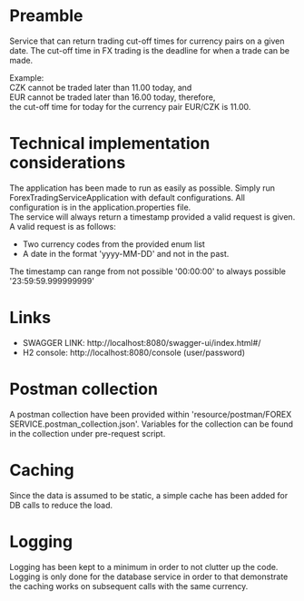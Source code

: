 # Preamble
Service that can return trading cut-off times for currency pairs on a given date. The cut-off time in FX trading is the deadline for when a trade can be made.

Example: <br>
CZK cannot be traded later than 11.00 today, and<br>
EUR cannot be traded later than 16.00 today, therefore,<br>
the cut-off time for today for the currency pair EUR/CZK is 11.00.<br>

# Technical implementation considerations
The application has been made to run as easily as possible. Simply run ForexTradingServiceApplication with default configurations. All configuration is in the application.properties file.<br>
The service will always return a timestamp provided a valid request is given. A valid request is as follows:<br>
- Two currency codes from the provided enum list
- A date in the format 'yyyy-MM-DD' and not in the past. 

The timestamp can range from not possible '00:00:00' to always possible '23:59:59.999999999'

# Links
- SWAGGER LINK: http://localhost:8080/swagger-ui/index.html#/
- H2 console: http://localhost:8080/console (user/password)

# Postman collection
A postman collection have been provided within 'resource/postman/FOREX SERVICE.postman_collection.json'. Variables for the collection can be found in the collection under pre-request script.

# Caching
Since the data is assumed to be static, a simple cache has been added for DB calls to reduce the load.

# Logging
Logging has been kept to a minimum in order to not clutter up the code. Logging is only done for the database service in order to that demonstrate the caching works on subsequent calls with the same currency. 
